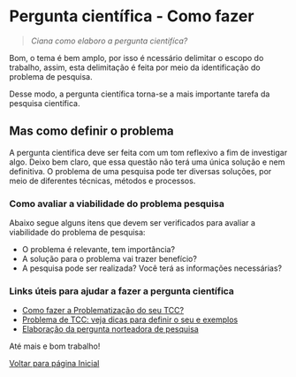 # Pergunta científica - Como fazer

> *Ciana como elaboro a pergunta cientifíca?*

Bom, o tema é bem amplo, por isso é ncessário delimitar o escopo do trabalho, assim, esta delimitação é feita por meio da identificação do problema de pesquisa.

Desse modo, a pergunta científica torna-se a mais importante tarefa da pesquisa científica.

## Mas como definir o problema

A pergunta cientifica deve ser feita com um tom reflexivo a fim de investigar algo. Deixo bem claro, que essa questão não terá uma única solução e nem definitiva. O problema de uma pesquisa pode ter diversas soluções, por meio de diferentes técnicas, métodos e processos.

### Como avaliar a viabilidade do problema pesquisa

Abaixo segue alguns itens que devem ser verificados para avaliar a viabilidade do problema de pesquisa:

* O problema é relevante, tem importância?
* A solução para o problema vai trazer benefício?
* A pesquisa pode ser realizada? Você terá as informações necessárias?
  
### Links úteis para ajudar a fazer a pergunta científica

* [Como fazer a Problematização do seu TCC?](https://blog.fastformat.co/como-fazer-a-problematizacao-do-seu-tcc/)
* [Problema de TCC: veja dicas para definir o seu e exemplos](https://viacarreira.com/problema-de-tcc/)
* [Elaboração da pergunta norteadora de pesquisa](https://www.unasus.unifesp.br/biblioteca_virtual/esf/1/modulo_cientifico/Unidade_12.pdf)

Até mais e bom trabalho!

[Voltar para página Inicial](index.md)
